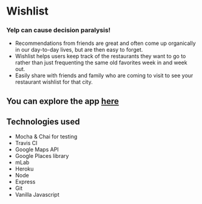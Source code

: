 # Wishlist
### Yelp can cause decision paralysis!
- Recommendations from friends are great and often come up organically in our day-to-day lives, but are then easy to forget.
- Wishlist helps users keep track of the restaurants they want to go to rather than just frequenting the same old favorites week in and week out.
- Easily share with friends and family who are coming to visit to see your restaurant wishlist for that city.

## You can explore the app [here](https://wishlist-social-app.herokuapp.com/)

## Technologies used
- Mocha & Chai for testing
- Travis CI
- Google Maps API
- Google Places library
- mLab
- Heroku
- Node
- Express
- Git
- Vanilla Javascript
